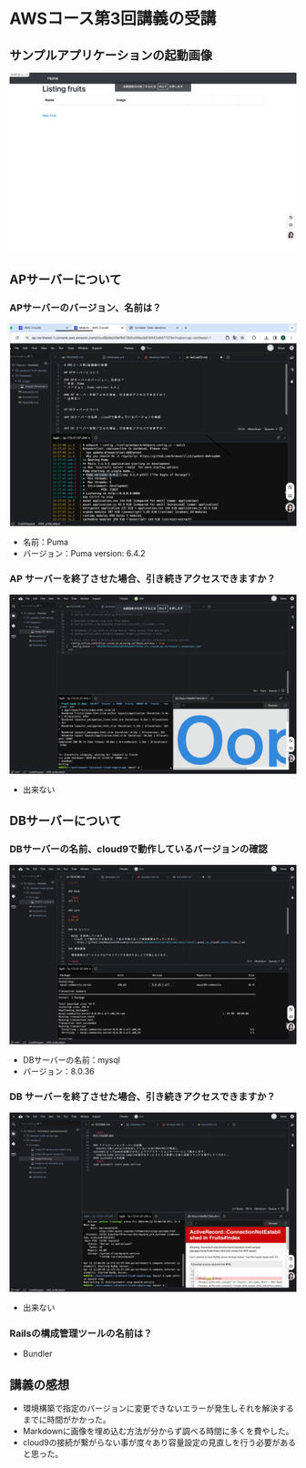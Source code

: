 # AWSコース第3回講義の受講

## サンプルアプリケーションの起動画像
![起動画像](images/fruits.png)
## APサーバーについて

### APサーバーのバージョン、名前は？
![APサーバー](images/puma-version.png)
* 名前：Puma
* バージョン：Puma version: 6.4.2 

### AP サーバーを終了させた場合、引き続きアクセスできますか？　
![APサーバー停止](images/pumastop.png)
* 出来ない

## DBサーバーについて

### DBサーバーの名前、cloud9で動作しているバージョンの確認
![DBサーバー](images/mysql.png)
* DBサーバーの名前：mysql
* バージョン：8.0.36

### DB サーバーを終了させた場合、引き続きアクセスできますか？
![DBサーバー停止](images/mysqlstop.png)
* 出来ない

### Railsの構成管理ツールの名前は？
* Bundler 

## 講義の感想

* 環境構築で指定のバージョンに変更できないエラーが発生しそれを解決するまでに時間がかかった。
* Markdownに画像を埋め込む方法が分からず調べる時間に多くを費やした。
* cloud9の接続が繋がらない事が度々あり容量設定の見直しを行う必要があると思った。
